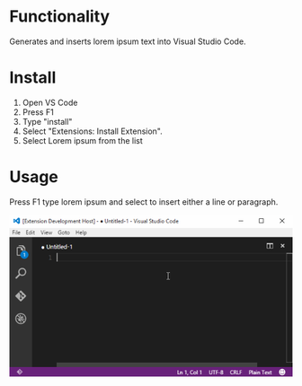 # Functionality

Generates and inserts lorem ipsum text into Visual Studio Code.

# Install

1. Open VS Code
2. Press F1
3. Type "install"
4. Select "Extensions: Install Extension".
5. Select Lorem ipsum from the list

# Usage

Press F1 type lorem ipsum and select to insert either a line or paragraph.

![Usage animation](images/usage-animation.gif)
